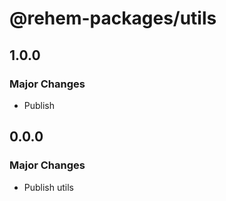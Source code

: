 # @rehem-packages/utils

## 1.0.0

### Major Changes

- Publish

## 0.0.0

### Major Changes

- Publish utils
